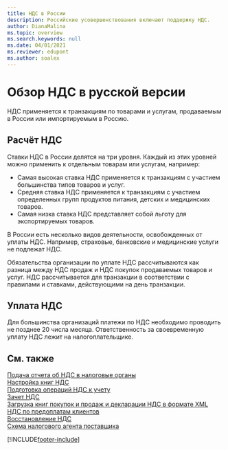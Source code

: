 ```yaml
---
title: НДС в России
description: Российские усовершенствования включают поддержку НДС.
author: DianaMalina
ms.topic: overview
ms.search.keywords: null
ms.date: 04/01/2021
ms.reviewer: edupont
ms.author: soalex
---
```


# Обзор НДС в русской версии

НДС применяется к транзакциям по товарами и услугам, продаваемым в России или импортируемым в Россию.

## Расчёт НДС

Ставки НДС в России делятся на три уровня. Каждый из этих уровней можно применить к отдельным товарам или услугам, например: 

- Самая высокая ставка НДС применяется к транзакциям с участием большинства типов товаров и услуг.
- Средняя ставка НДС применяется к транзакциям с участием определенных групп продуктов питания, детских и медицинских товаров.
- Самая низка ставка НДС представляет собой льготу для экспортируемых товаров. 

В России есть несколько видов деятельности, освобожденных от уплаты НДС. Например, страховые, банковские и медицинские услуги не подлежат НДС. 

Обязательства организации по уплате НДС рассчитываются как разница между НДС продаж и НДС покупок продаваемых товаров и услуг. НДС рассчитывается для транзакции в соответствии с правилами и ставками, действующими на день транзакции.

## Уплата НДС

Для большинства организаций платежи по НДС необходимо проводить не позднее 20 числа месяца. Ответственность за своевременную уплату НДС лежит на налогоплательщике.

## См. также

[Подача отчета об НДС в налоговые органы](../../finance-how-report-vat.md)  
[Настройка книг НДС](How-to-Set-Up-VAT-Ledgers.md)  
[Подготовка операций НДС к учету](How-to-Prepare-VAT-Entries-for-Posting.md)  
[Зачет НДС](Settlement-VAT.md)  
[Загрузка книг покупок и продаж и декларации НДС в формате XML](upload-books-purchases-sales-xml-vat-declaration.md)  
[НДС по предоплатам клиентов](VAT-by-Customer-prepayments.md)  
[Восстановление НДС](VAT-reinstatement.md)  
[Схема налогового агента поставщика](Vendor-Tax-Agent-scheme.md)  


[!INCLUDE[footer-include](../../includes/footer-banner.md)]